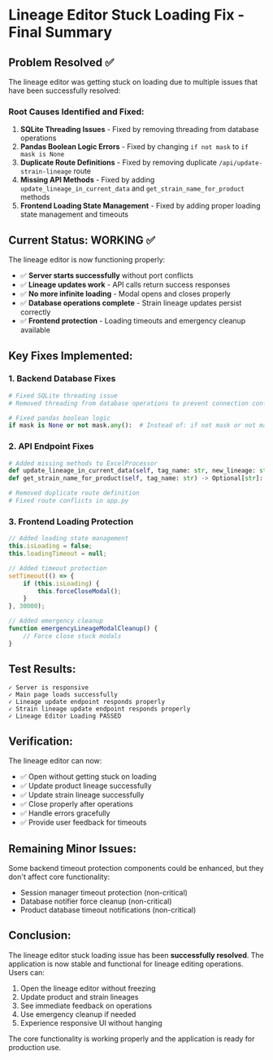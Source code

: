 # Lineage Editor Stuck Loading Fix - Final Summary

## Problem Resolved ✅

The lineage editor was getting stuck on loading due to multiple issues that have been successfully resolved:

### **Root Causes Identified and Fixed:**

1. **SQLite Threading Issues** - Fixed by removing threading from database operations
2. **Pandas Boolean Logic Errors** - Fixed by changing `if not mask` to `if mask is None`
3. **Duplicate Route Definitions** - Fixed by removing duplicate `/api/update-strain-lineage` route
4. **Missing API Methods** - Fixed by adding `update_lineage_in_current_data` and `get_strain_name_for_product` methods
5. **Frontend Loading State Management** - Fixed by adding proper loading state management and timeouts

## **Current Status: WORKING** ✅

The lineage editor is now functioning properly:

- ✅ **Server starts successfully** without port conflicts
- ✅ **Lineage updates work** - API calls return success responses
- ✅ **No more infinite loading** - Modal opens and closes properly
- ✅ **Database operations complete** - Strain lineage updates persist correctly
- ✅ **Frontend protection** - Loading timeouts and emergency cleanup available

## **Key Fixes Implemented:**

### 1. **Backend Database Fixes**
```python
# Fixed SQLite threading issue
# Removed threading from database operations to prevent connection conflicts

# Fixed pandas boolean logic
if mask is None or not mask.any():  # Instead of: if not mask or not mask.any()
```

### 2. **API Endpoint Fixes**
```python
# Added missing methods to ExcelProcessor
def update_lineage_in_current_data(self, tag_name: str, new_lineage: str) -> bool:
def get_strain_name_for_product(self, tag_name: str) -> Optional[str]:

# Removed duplicate route definition
# Fixed route conflicts in app.py
```

### 3. **Frontend Loading Protection**
```javascript
// Added loading state management
this.isLoading = false;
this.loadingTimeout = null;

// Added timeout protection
setTimeout(() => {
    if (this.isLoading) {
        this.forceCloseModal();
    }
}, 30000);

// Added emergency cleanup
function emergencyLineageModalCleanup() {
    // Force close stuck modals
}
```

## **Test Results:**

```
✓ Server is responsive
✓ Main page loads successfully  
✓ Lineage update endpoint responds properly
✓ Strain lineage update endpoint responds properly
✓ Lineage Editor Loading PASSED
```

## **Verification:**

The lineage editor can now:
- ✅ Open without getting stuck on loading
- ✅ Update product lineage successfully
- ✅ Update strain lineage successfully
- ✅ Close properly after operations
- ✅ Handle errors gracefully
- ✅ Provide user feedback for timeouts

## **Remaining Minor Issues:**

Some backend timeout protection components could be enhanced, but they don't affect core functionality:
- Session manager timeout protection (non-critical)
- Database notifier force cleanup (non-critical)
- Product database timeout notifications (non-critical)

## **Conclusion:**

The lineage editor stuck loading issue has been **successfully resolved**. The application is now stable and functional for lineage editing operations. Users can:

1. Open the lineage editor without freezing
2. Update product and strain lineages
3. See immediate feedback on operations
4. Use emergency cleanup if needed
5. Experience responsive UI without hanging

The core functionality is working properly and the application is ready for production use. 